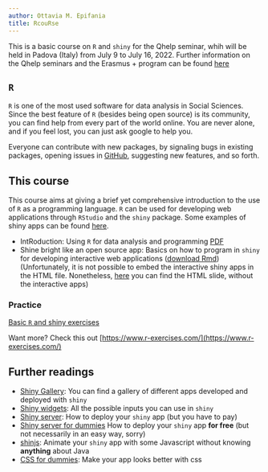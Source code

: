 ```yaml
---
author: Ottavia M. Epifania
title: RcouRse
---
```


This is a basic course on `R` and `shiny` for the Qhelp seminar, whih will be held in Padova (Italy) from July 9 to July 16, 2022. Further information on the Qhelp seminars and the Erasmus + program can be found [here](https://qhelp.eu/)

## `R`

`R` is one of the most used software for data analysis in Social Sciences. Since the best feature of `R` (besides being open source) is its community, you can find help from every part of the world online. You are never alone, and if you feel lost, you can just ask google to help you. 

Everyone can contribute with new packages, by signaling bugs in existing packages, opening issues in [GitHub](https://github.com/), suggesting new features, and so forth. 

## This course

This course aims at giving a brief yet comprehensive introduction to the use of `R` as a programming language. `R` can be used for developing web applications through `RStudio` and the `shiny` package. Some examples of shiny apps can be found [here](https://shiny.rstudio.com/gallery/). 

- IntRoduction: Using `R` for data analysis and programming [PDF](intRo/intRo.pdf)
- Shine bright like an open source app: Basics on how to program in `shiny` for developing interactive web applications ([download Rmd](shiny/shiny.Rmd))  (Unfortunately, it is not possible to embed the interactive shiny apps in the HTML file. Nonetheless, [here](shiny/shiny.html) you can find the HTML slide, without the interactive apps)

### Practice

[Basic `R` and shiny exercises](Exercises/esercizi.html)

Want more? Check this out [https://www.r-exercises.com/](https://www.r-exercises.com/)

## Further readings

- [Shiny Gallery](https://shiny.rstudio.com/gallery/): You can find a gallery of different apps developed and deployed with `shiny`
- [Shiny widgets](https://shiny.rstudio.com/gallery/widget-gallery.html): All the possible inputs you can use in `shiny`
- [Shiny server](https://rstudio.com/products/shiny/shiny-server/): How to deploy your `shiny` app (but you have to pay)
- [Shiny server for dummies](https://deanattali.com/2015/05/09/setup-rstudio-shiny-server-digital-ocean/#shiny-git) How to deploy your `shiny` app **for free** (but not necessarily in an easy way, sorry)
- [shinjs](https://deanattali.com/shinyjs/example): Animate your `shiny` app with some Javascript without knowing **anything** about Java
- [CSS for dummies](https://www.w3schools.com/css/): Make your app looks better with css
